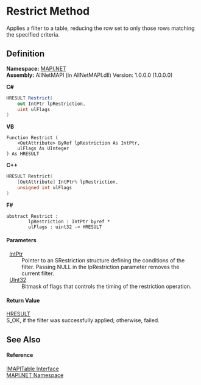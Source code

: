 # Restrict Method


Applies a filter to a table, reducing the row set to only those rows matching the specified criteria.



## Definition
**Namespace:** <a href="5bef4637-66f8-16d4-e5f4-4d0da57a1538.md">MAPI.NET</a>  
**Assembly:** AllNetMAPI (in AllNetMAPI.dll) Version: 1.0.0.0 (1.0.0.0)

**C#**
``` C#
HRESULT Restrict(
	out IntPtr lpRestriction,
	uint ulFlags
)
```
**VB**
``` VB
Function Restrict ( 
	<OutAttribute> ByRef lpRestriction As IntPtr,
	ulFlags As UInteger
) As HRESULT
```
**C++**
``` C++
HRESULT Restrict(
	[OutAttribute] IntPtr% lpRestriction, 
	unsigned int ulFlags
)
```
**F#**
``` F#
abstract Restrict : 
        lpRestriction : IntPtr byref * 
        ulFlags : uint32 -> HRESULT 
```



#### Parameters
<dl><dt>  <a href="https://learn.microsoft.com/dotnet/api/system.intptr" target="_blank" rel="noopener noreferrer">IntPtr</a></dt><dd>Pointer to an SRestriction structure defining the conditions of the filter. Passing NULL in the lpRestriction parameter removes the current filter.</dd><dt>  <a href="https://learn.microsoft.com/dotnet/api/system.uint32" target="_blank" rel="noopener noreferrer">UInt32</a></dt><dd>Bitmask of flags that controls the timing of the restriction operation.</dd></dl>

#### Return Value
<a href="50596607-a328-ef10-6ea9-0448fbb7d197.md">HRESULT</a>  
S_OK, if the filter was successfully applied; otherwise, failed.

## See Also


#### Reference
<a href="06a9b727-f5d6-e992-c936-a2712197dcee.md">IMAPITable Interface</a>  
<a href="5bef4637-66f8-16d4-e5f4-4d0da57a1538.md">MAPI.NET Namespace</a>  
